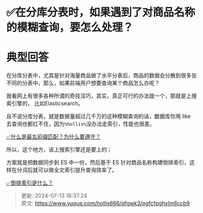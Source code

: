 # ✅在分库分表时，如果遇到了对商品名称的模糊查询，要怎么处理？

# 典型回答


在分库分表中，尤其是针对海量商品做了水平分表后，商品的数据会分散到很多张不同的分表中，那么，如果前端用户想要查询某个商品怎么办呢？



我看网上有很多各种所谓的奇技淫巧，其实，真正可行的办法就一个，那就是上搜索引擎的， 比如Elasticsearch。



且不说分库分表，就是数据量超过几千万的这种模糊查询的话，数据库你用 like 去查询也都扛不住，因为`%hollis%`没办法走索引，性能也很差。



[✅什么是最左前缀匹配？为什么要遵守？](https://www.yuque.com/hollis666/qfgwk3/cc9mglopp4nigg59)



所以，这个地方，该上搜索引擎还是要上的；



方案就是把数据同步到 ES 中一份，然后基于 ES 针对商品名称构建倒排索引，这样在分词后就可以做全文索引提升查询效率了。



[✅倒排索引是什么？](https://www.yuque.com/hollis666/qfgwk3/odblb5rdxr4ec9vg)



> 更新: 2024-07-13 18:37:24  
> 原文: <https://www.yuque.com/hollis666/qfgwk3/pgfcfpghylm6ccb9>